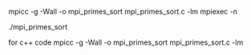 mpicc -g -Wall -o mpi_primes_sort mpi_primes_sort.c -lm
mpiexec -n <p> ./mpi_primes_sort <n>

for c++ code
mpicc -g -Wall -o mpi_primes_sort mpi_primes_sort.c -lm
